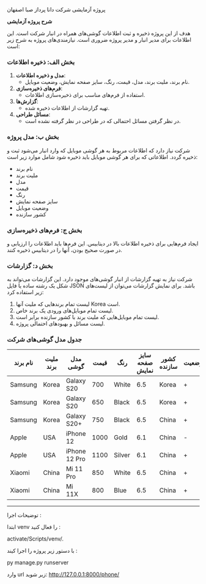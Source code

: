 پروژه آزمایشی
شرکت دانا پرداز صبا اصفهان


**شرح پروژه آزمایشی**

هدف از این پروژه ذخیره و ثبت اطلاعات گوشی‌های همراه در انبار شرکت است. این اطلاعات برای مدیر انبار و مدیر پروژه ضروری است. نیازمندی‌های پروژه به شرح زیر است:

### بخش الف: ذخیره اطلاعات
1. **مدل و ذخیره اطلاعات**:
    - نام برند، ملیت برند، مدل، قیمت، رنگ، سایز صفحه نمایش، وضعیت موبایل.
2. **فرم‌های ذخیره‌سازی**:
    - استفاده از فرم‌های مناسب برای ذخیره‌سازی اطلاعات.
3. **گزارش‌ها**:
    - تهیه گزارشات از اطلاعات ذخیره شده.
4. **مسائل طراحی**:
    - در نظر گرفتن مسائل احتمالی که در طراحی در نظر گرفته نشده است.

### بخش ب: مدل پروژه
شرکت نیاز دارد که اطلاعات مربوط به هر گوشی موبایل که وارد انبار می‌شود ثبت و ذخیره گردد. اطلاعاتی که برای هر گوشی موبایل باید ذخیره شود شامل موارد زیر است:
- نام برند
- ملیت برند
- مدل
- قیمت
- رنگ
- سایز صفحه نمایش
- وضعیت موبایل 
- کشور سازنده

### بخش ج: فرم‌های ذخیره‌سازی
ایجاد فرم‌هایی برای ذخیره اطلاعات بالا در دیتابیس. این فرم‌ها باید اطلاعات را ارزیابی و در صورت صحیح بودن، آنها را در دیتابیس ذخیره کنند.

### بخش د: گزارشات
شرکت نیاز به تهیه گزارشات از انبار گوشی‌های موجود دارد. این گزارشات می‌تواند به شکل یک رشته ساده یا فایل JSON باشد. برای نمایش گزارشات می‌توان از لیست‌های زیر استفاده کرد:
1. لیست تمام برندهایی که ملیت آنها Korea است.
2. لیست تمام موبایل‌های ورودی یک برند خاص.
3. لیست تمام موبایل‌هایی که ملیت برند با کشور سازنده برابر است.
4. لیست مسائل و بهبود‌های احتمالی پروژه.

### جدول مدل گوشی‌های شرکت
| نام برند | ملیت برند | مدل گوشی | قیمت | رنگ | سایز صفحه نمایش | کشور سازنده | وضعیت |
|----------|-----------|-----------|-------|------|-------------------|--------------|--------|
| Samsung  | Korea     | Galaxy S20     | 700   | White | 6.5 | Korea | + |
| Samsung  | Korea     | Galaxy S20     | 650   | Black | 6.5 | Korea | + |
| Samsung  | Korea     | Galaxy S20+    | 750   | Black | 6.5 | China | + |
| Apple    | USA       | iPhone 12      | 1000  | Gold  | 6.1 | China | - |
| Apple    | USA       | iPhone 12 Pro  | 1100  | Silver| 6.1 | China | + |
| Xiaomi   | China     | Mi 11 Pro      | 850   | White | 6.5 | China | + |
| Xiaomi   | China     | Mi 11X         | 800   | Blue  | 6.5 | China | + |


----------------------------------------------------------------------------------------------------------------------
توضیحات اجرا :

ابتدا venv را فعال کنید :

activate/Scripts/venv/.

با دستور زیر پروژه را اجرا کیند :

py manage.py runserver

وارد url زیر شوید:
http://127.0.0.1:8000/phone/

